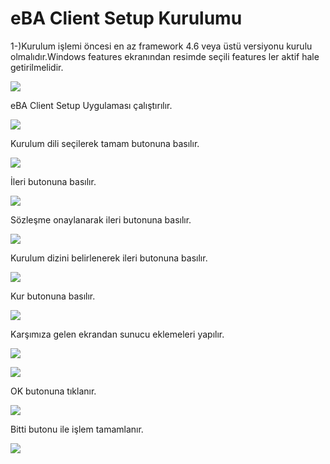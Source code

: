 # eBA Client Setup Kurulumu

1-)Kurulum işlemi öncesi en az framework 4.6 veya üstü  versiyonu kurulu olmalıdır.Windows features ekranından resimde seçili features ler aktif hale getirilmelidir.

![](https://docsbimser.blob.core.windows.net/imagecontainer/c1-8050b1bf-d140-4941-bc36-377f8761ae4c.png)

eBA Client Setup Uygulaması çalıştırılır.

![](https://docsbimser.blob.core.windows.net/imagecontainer/c2-f17ec196-b5dd-40e7-853c-1c490d82e527.png)

Kurulum dili seçilerek tamam butonuna basılır.

![](https://docsbimser.blob.core.windows.net/imagecontainer/c3-b5bc8f72-906b-4101-af4f-166c8cd98424.png)

İleri butonuna basılır.

![](https://docsbimser.blob.core.windows.net/imagecontainer/c4-4d72d54c-50d3-4c8f-9f71-b196a856f76e.png)

Sözleşme onaylanarak ileri butonuna basılır.

![](https://docsbimser.blob.core.windows.net/imagecontainer/c5-409a8bc3-8ccc-4335-9260-164f62a336f3.png)

Kurulum dizini belirlenerek ileri butonuna basılır.

![](https://docsbimser.blob.core.windows.net/imagecontainer/c6-70f18d7e-555a-47ec-bd66-909e5cc1365b.png)

Kur butonuna basılır.

![](https://docsbimser.blob.core.windows.net/imagecontainer/c7-c9bd38b6-d093-4cd8-8eb6-c9b8cce21340.png)

Karşımıza gelen ekrandan sunucu eklemeleri yapılır.

![](https://docsbimser.blob.core.windows.net/imagecontainer/c8-a0d61c80-7ce5-4586-8456-1c78203b30ec.png)

![](https://docsbimser.blob.core.windows.net/imagecontainer/c9-e758d861-8e73-4c02-8d33-fe49a1dc4484.png)

OK butonuna tıklanır.

![](https://docsbimser.blob.core.windows.net/imagecontainer/c10-b27d8436-6e62-483b-9fbc-475020e18069.png)

Bitti butonu ile işlem tamamlanır.

![](https://docsbimser.blob.core.windows.net/imagecontainer/c11-2792ef8b-ea59-4e91-988f-434ff8664412.png)

